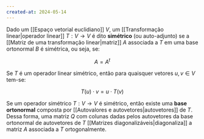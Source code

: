 ```yaml
---
created-at: 2024-05-14
---
```


Dado um [[Espaço vetorial euclidiano]] $V$, um [[Transformação linear|operador linear]] $T:V \to V$ é dito **simétrico** (ou auto-adjunto) se a [[Matriz de uma transformação linear|matriz]] $A$ associada a $T$ em uma base ortonormal $B$ é simétrica, ou seja, se:

$$A = A^t$$

Se $T$ é um operador linear simétrico, então para quaisquer vetores $u, v \in V$ tem-se:

$$T(u) \cdot v = u \cdot T(v)$$

Se um operador simétrico $T: V \to V$ é simétrico, então existe uma **base ortonormal** composta por [[Autovalores e autovetores|autovetores]] de $T$. Dessa forma, uma matriz $Q$ com colunas dadas pelos autovetores da base ortonormal de autovetores de $T$ [[Matrizes diagonalizáveis|diagonaliza]] a matriz $A$ associada a $T$ ortogonalmente.